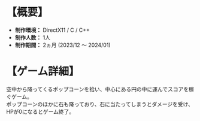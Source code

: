 # 【概要】
- **制作環境：** DirectX11 / C / C++  
- **制作人数：** 1人  
- **制作期間：** 2ヵ月 (2023/12 ～ 2024/01)  


# 【ゲーム詳細】
空中から降ってくるポップコーンを拾い、中心にある円の中に運んでスコアを稼ぐゲーム。  
ポップコーンのほかに石も降っており、石に当たってしまうとダメージを受け、HPが0になるとゲーム終了。
